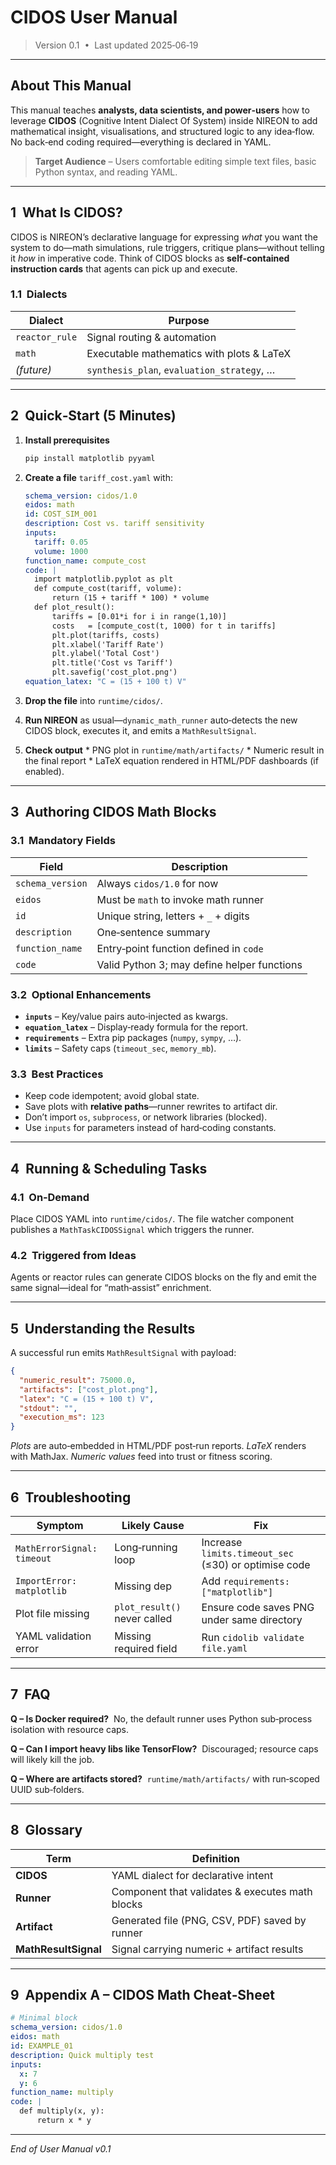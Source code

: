 # CIDOS User Manual

> Version 0.1  •  Last updated 2025‑06‑19

---

## About This Manual

This manual teaches **analysts, data scientists, and power‑users** how to leverage **CIDOS** (Cognitive Intent Dialect Of System) inside NIREON to add mathematical insight, visualisations, and structured logic to any idea‑flow. No back‑end coding required—everything is declared in YAML.

> **Target Audience** – Users comfortable editing simple text files, basic Python syntax, and reading YAML.

---

## 1  What Is CIDOS?

CIDOS is NIREON’s declarative language for expressing *what* you want the system to do—math simulations, rule triggers, critique plans—without telling it *how* in imperative code. Think of CIDOS blocks as **self‑contained instruction cards** that agents can pick up and execute.

### 1.1  Dialects

| Dialect        | Purpose                                    |
| -------------- | ------------------------------------------ |
| `reactor_rule` | Signal routing & automation                |
| `math`         | Executable mathematics with plots & LaTeX  |
| *(future)*     | `synthesis_plan`, `evaluation_strategy`, … |

---

## 2  Quick‑Start (5 Minutes)

1. **Install prerequisites**

   ```bash
   pip install matplotlib pyyaml
   ```
2. **Create a file** `tariff_cost.yaml` with:

   ```yaml
   schema_version: cidos/1.0
   eidos: math
   id: COST_SIM_001
   description: Cost vs. tariff sensitivity
   inputs:
     tariff: 0.05
     volume: 1000
   function_name: compute_cost
   code: |
     import matplotlib.pyplot as plt
     def compute_cost(tariff, volume):
         return (15 + tariff * 100) * volume
     def plot_result():
         tariffs = [0.01*i for i in range(1,10)]
         costs   = [compute_cost(t, 1000) for t in tariffs]
         plt.plot(tariffs, costs)
         plt.xlabel('Tariff Rate')
         plt.ylabel('Total Cost')
         plt.title('Cost vs Tariff')
         plt.savefig('cost_plot.png')
   equation_latex: "C = (15 + 100 t) V"
   ```
3. **Drop the file** into `runtime/cidos/`.
4. **Run NIREON** as usual—`dynamic_math_runner` auto‑detects the new CIDOS block, executes it, and emits a `MathResultSignal`.
5. **Check output**
   \* PNG plot in `runtime/math/artifacts/`
   \* Numeric result in the final report
   \* LaTeX equation rendered in HTML/PDF dashboards (if enabled).

---

## 3  Authoring CIDOS Math Blocks

### 3.1  Mandatory Fields

| Field            | Description                                 |
| ---------------- | ------------------------------------------- |
| `schema_version` | Always `cidos/1.0` for now                  |
| `eidos`          | Must be `math` to invoke math runner        |
| `id`             | Unique string, letters + `_` + digits       |
| `description`    | One‑sentence summary                        |
| `function_name`  | Entry‑point function defined in `code`      |
| `code`           | Valid Python 3; may define helper functions |

### 3.2  Optional Enhancements

* **`inputs`** – Key/value pairs auto‑injected as kwargs.
* **`equation_latex`** – Display‑ready formula for the report.
* **`requirements`** – Extra pip packages (`numpy`, `sympy`, …).
* **`limits`** – Safety caps (`timeout_sec`, `memory_mb`).

### 3.3  Best Practices

* Keep code idempotent; avoid global state.
* Save plots with **relative paths**—runner rewrites to artifact dir.
* Don’t import `os`, `subprocess`, or network libraries (blocked).
* Use `inputs` for parameters instead of hard‑coding constants.

---

## 4  Running & Scheduling Tasks

### 4.1  On‑Demand

Place CIDOS YAML into `runtime/cidos/`. The file watcher component publishes a `MathTaskCIDOSSignal` which triggers the runner.

### 4.2  Triggered from Ideas

Agents or reactor rules can generate CIDOS blocks on the fly and emit the same signal—ideal for “math‑assist” enrichment.

---

## 5  Understanding the Results

A successful run emits `MathResultSignal` with payload:

```json
{
  "numeric_result": 75000.0,
  "artifacts": ["cost_plot.png"],
  "latex": "C = (15 + 100 t) V",
  "stdout": "",
  "execution_ms": 123
}
```

*Plots* are auto‑embedded in HTML/PDF post‑run reports.
*LaTeX* renders with MathJax.
*Numeric values* feed into trust or fitness scoring.

---

## 6  Troubleshooting

| Symptom                    | Likely Cause                 | Fix                                                  |
| -------------------------- | ---------------------------- | ---------------------------------------------------- |
| `MathErrorSignal: timeout` | Long‑running loop            | Increase `limits.timeout_sec` (≤30) or optimise code |
| `ImportError: matplotlib`  | Missing dep                  | Add `requirements: ["matplotlib"]`                   |
| Plot file missing          | `plot_result()` never called | Ensure code saves PNG under same directory           |
| YAML validation error      | Missing required field       | Run `cidolib validate file.yaml`                     |

---

## 7  FAQ

**Q – Is Docker required?**  No, the default runner uses Python sub‑process isolation with resource caps.

**Q – Can I import heavy libs like TensorFlow?**  Discouraged; resource caps will likely kill the job.

**Q – Where are artifacts stored?**  `runtime/math/artifacts/` with run‑scoped UUID sub‑folders.

---

## 8  Glossary

| Term                 | Definition                                      |
| -------------------- | ----------------------------------------------- |
| **CIDOS**            | YAML dialect for declarative intent             |
| **Runner**           | Component that validates & executes math blocks |
| **Artifact**         | Generated file (PNG, CSV, PDF) saved by runner  |
| **MathResultSignal** | Signal carrying numeric + artifact results      |

---

## 9  Appendix A – CIDOS Math Cheat‑Sheet

```yaml
# Minimal block
schema_version: cidos/1.0
eidos: math
id: EXAMPLE_01
description: Quick multiply test
inputs:
  x: 7
  y: 6
function_name: multiply
code: |
  def multiply(x, y):
      return x * y
```

---

*End of User Manual v0.1*
